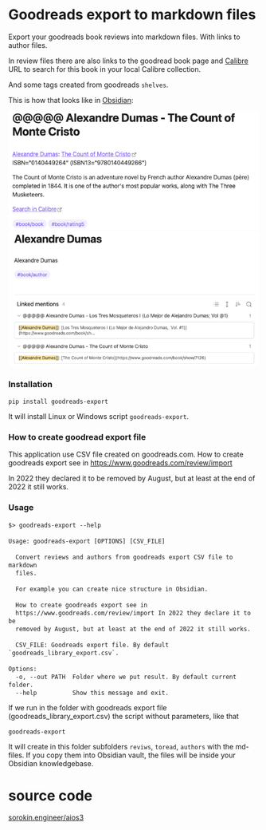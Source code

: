 # Goodreads export to markdown files

Export your goodreads book reviews into markdown files.
With links to author files.

In review files there are also links to the goodread book page and
[Calibre](https://calibre-ebook.com/) URL to search
for this book in your local Calibre collection.

And some tags created from goodreads `shelves`.

This is how that looks like in [Obsidian](https://obsidian.md/):

![goodreads.png](goodreads.png)
![goodreads-author.png](goodreads-author.png)

### Installation

    pip install goodreads-export

It will install Linux or Windows script `goodreads-export`.

### How to create goodread export file

This application use CSV file created on goodreads.com.
How to create goodreads export see in https://www.goodreads.com/review/import

In 2022 they declared it to be removed by August, but at least at the end of 2022 it still works.

### Usage

    $> goodreads-export --help

    Usage: goodreads-export [OPTIONS] [CSV_FILE]

      Convert reviews and authors from goodreads export CSV file to markdown
      files.

      For example you can create nice structure in Obsidian.

      How to create goodreads export see in
      https://www.goodreads.com/review/import In 2022 they declare it to be
      removed by August, but at least at the end of 2022 it still works.

      CSV_FILE: Goodreads export file. By default `goodreads_library_export.csv`.

    Options:
      -o, --out PATH  Folder where we put result. By default current folder.
      --help          Show this message and exit.

If we run in the folder with goodreads export file (goodreads_library_export.csv) the
script without parameters, like that

    goodreads-export

It will create in this folder subfolders `reviws`, `toread`, `authors` with the md-files.
If you copy them into Obsidian vault, the files will be inside your Obsidian knowledgebase.

# source code

[sorokin.engineer/aios3](https://github.com/andgineer/goodreads-export)
